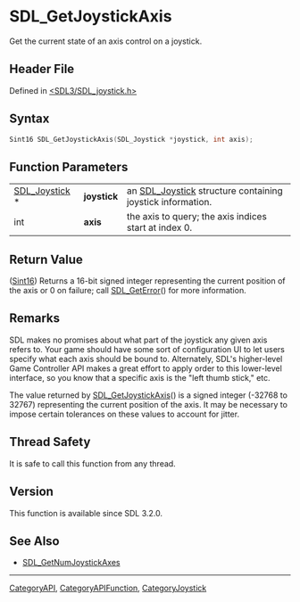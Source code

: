# SDL_GetJoystickAxis

Get the current state of an axis control on a joystick.

## Header File

Defined in [<SDL3/SDL_joystick.h>](https://github.com/libsdl-org/SDL/blob/main/include/SDL3/SDL_joystick.h)

## Syntax

```c
Sint16 SDL_GetJoystickAxis(SDL_Joystick *joystick, int axis);
```

## Function Parameters

|                                |              |                                                                            |
| ------------------------------ | ------------ | -------------------------------------------------------------------------- |
| [SDL_Joystick](SDL_Joystick) * | **joystick** | an [SDL_Joystick](SDL_Joystick) structure containing joystick information. |
| int                            | **axis**     | the axis to query; the axis indices start at index 0.                      |

## Return Value

([Sint16](Sint16)) Returns a 16-bit signed integer representing the current
position of the axis or 0 on failure; call [SDL_GetError](SDL_GetError)()
for more information.

## Remarks

SDL makes no promises about what part of the joystick any given axis refers
to. Your game should have some sort of configuration UI to let users
specify what each axis should be bound to. Alternately, SDL's higher-level
Game Controller API makes a great effort to apply order to this lower-level
interface, so you know that a specific axis is the "left thumb stick," etc.

The value returned by [SDL_GetJoystickAxis](SDL_GetJoystickAxis)() is a
signed integer (-32768 to 32767) representing the current position of the
axis. It may be necessary to impose certain tolerances on these values to
account for jitter.

## Thread Safety

It is safe to call this function from any thread.

## Version

This function is available since SDL 3.2.0.

## See Also

- [SDL_GetNumJoystickAxes](SDL_GetNumJoystickAxes)

----
[CategoryAPI](CategoryAPI), [CategoryAPIFunction](CategoryAPIFunction), [CategoryJoystick](CategoryJoystick)

